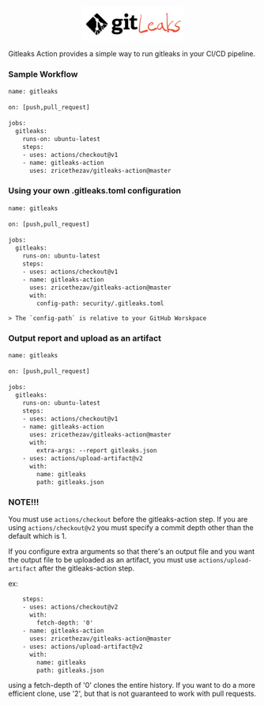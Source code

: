 <p align="center">
  <img alt="gitleaks" src="https://raw.githubusercontent.com/zricethezav/gifs/master/gitleakslogo.png" height="70" />
</p>

Gitleaks Action provides a simple way to run gitleaks in your CI/CD pipeline.


### Sample Workflow
```
name: gitleaks

on: [push,pull_request]

jobs:
  gitleaks:
    runs-on: ubuntu-latest
    steps:
    - uses: actions/checkout@v1
    - name: gitleaks-action
      uses: zricethezav/gitleaks-action@master
```

### Using your own .gitleaks.toml configuration
```
name: gitleaks

on: [push,pull_request]

jobs:
  gitleaks:
    runs-on: ubuntu-latest
    steps:
    - uses: actions/checkout@v1
    - name: gitleaks-action
      uses: zricethezav/gitleaks-action@master
      with:
        config-path: security/.gitleaks.toml
```
    > The `config-path` is relative to your GitHub Worskpace

### Output report and upload as an artifact
```
name: gitleaks

on: [push,pull_request]

jobs:
  gitleaks:
    runs-on: ubuntu-latest
    steps:
    - uses: actions/checkout@v1
    - name: gitleaks-action
      uses: zricethezav/gitleaks-action@master
      with:
        extra-args: --report gitleaks.json
    - uses: actions/upload-artifact@v2
      with:
        name: gitleaks
        path: gitleaks.json
```

### NOTE!!!
You must use `actions/checkout` before the gitleaks-action step. If you are using `actions/checkout@v2` you must specify a commit depth other than the default which is 1.

If you configure extra arguments so that there's an output file and you want the output file to be uploaded as an artifact, you must use `actions/upload-artifact` after the gitleaks-action step.

ex: 
```
    steps:
    - uses: actions/checkout@v2
      with:
        fetch-depth: '0'
    - name: gitleaks-action
      uses: zricethezav/gitleaks-action@master
    - uses: actions/upload-artifact@v2
      with:
        name: gitleaks
        path: gitleaks.json
```

using a fetch-depth of '0' clones the entire history. If you want to do a more efficient clone, use '2', but that is not guaranteed to work with pull requests.   
